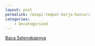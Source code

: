 ```yaml
---
layout: post
permalink: /mimpi-tempat-kerja-hancur/
categories:
    - Uncategorized
---
```


[Baca Selengkapnya](/05)